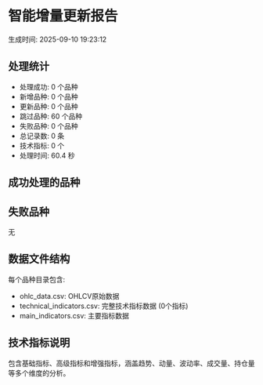 
# 智能增量更新报告
生成时间: 2025-09-10 19:23:12

## 处理统计
- 处理成功: 0 个品种
- 新增品种: 0 个品种
- 更新品种: 0 个品种
- 跳过品种: 60 个品种
- 失败品种: 0 个品种
- 总记录数: 0 条
- 技术指标: 0 个
- 处理时间: 60.4 秒

## 成功处理的品种


## 失败品种
无

## 数据文件结构
每个品种目录包含:
- ohlc_data.csv: OHLCV原始数据
- technical_indicators.csv: 完整技术指标数据 (0个指标)
- main_indicators.csv: 主要指标数据

## 技术指标说明
包含基础指标、高级指标和增强指标，涵盖趋势、动量、波动率、成交量、持仓量等多个维度的分析。
